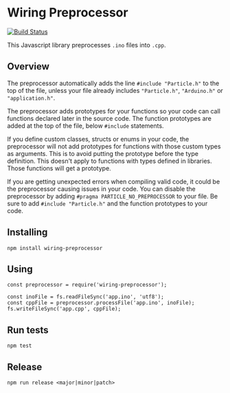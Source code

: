 # Wiring Preprocessor

[![Build Status](https://travis-ci.com/particle-iot/wiring-preprocessor.svg?branch=master)](https://travis-ci.com/particle-iot/wiring-preprocessor)

This Javascript library preprocesses `.ino` files into `.cpp`.

## Overview

The preprocessor automatically adds the line `#include "Particle.h"` to the top of the file, unless your file already includes `"Particle.h"`, `"Arduino.h"` or `"application.h"`.

The preprocessor adds prototypes for your functions so your code can call functions declared later in the source code. The function prototypes are added at the top of the file, below `#include` statements.

If you define custom classes, structs or enums in your code, the preprocessor will not add prototypes for functions with those custom types as arguments. This is to avoid putting the prototype before the type definition. This doesn't apply to functions with types defined in libraries. Those functions will get a prototype.

If you are getting unexpected errors when compiling valid code, it could be the preprocessor causing issues in your code. You can disable the preprocessor by adding `#pragma PARTICLE_NO_PREPROCESSOR` to your file. Be sure to add `#include "Particle.h"` and the function prototypes to your code.

## Installing

```
npm install wiring-preprocessor
```

## Using

```
const preprocessor = require('wiring-preprocessor');

const inoFile = fs.readFileSync('app.ino', 'utf8');
const cppFile = preprocessor.processFile('app.ino', inoFile);
fs.writeFileSync('app.cpp', cppFile);
```

## Run tests

```
npm test
```

## Release

```
npm run release <major|minor|patch>
```

